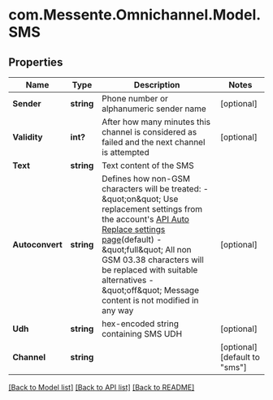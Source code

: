 # com.Messente.Omnichannel.Model.SMS
## Properties

Name | Type | Description | Notes
------------ | ------------- | ------------- | -------------
**Sender** | **string** | Phone number or alphanumeric sender name | [optional] 
**Validity** | **int?** | After how many minutes this channel is considered as failed and the next channel is attempted | [optional] 
**Text** | **string** | Text content of the SMS | 
**Autoconvert** | **string** | Defines how non-GSM characters will be treated: - \&quot;on\&quot; Use replacement settings from the account&#39;s [API Auto Replace settings page](https://dashboard.messente.com/api-settings/auto-replace)(default) - \&quot;full\&quot; All non GSM 03.38 characters will be replaced with suitable alternatives - \&quot;off\&quot; Message content is not modified in any way  | [optional] 
**Udh** | **string** | hex-encoded string containing SMS UDH | [optional] 
**Channel** | **string** |  | [optional] [default to "sms"]

[[Back to Model list]](../README.md#documentation-for-models) [[Back to API list]](../README.md#documentation-for-api-endpoints) [[Back to README]](../README.md)

